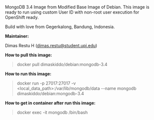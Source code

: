 MongoDB 3.4 Image from Modified Base Image of Debian. This image is ready to run using custom User ID with non-root user execution for OpenShift ready.

Build with love from Gegerkalong, Bandung, Indonesia.

**Maintainer:**

Dimas Restu H (<dimas.restu@student.upi.edu>)

**How to pull this image:**

> docker pull dimaskiddo/debian:mongodb-3.4

**How to run this image:**

> docker run -p 27017:27017 -v <local_data_path>:/var/lib/mongodb/data --name mongodb dimaskiddo/debian:mongodb-3.4

**How to get in container after run this image:**

> docker exec -it mongodb /bin/bash

